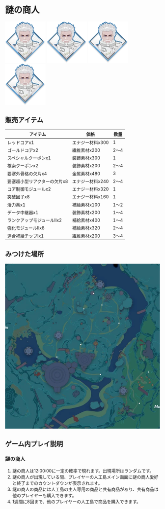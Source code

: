 # 謎の商人

![img](img/mysteriousvendor_img001.webp)
![img](img/mysteriousvendor_img001.webp)
![img](img/mysteriousvendor_img001.webp)
![img](img/mysteriousvendor_img001.webp)

## 販売アイテム

| アイテム | 価格 | 数量 |
| --- | --- | --- |
| レッドコアx1 | エナジー材料x300 | 1 |
| ゴールドコアx2 | 繊維素材x200 | 2～4 |
| スペシャルクーポンx1 | 装飾素材x300 | 1 |
| 検索クーポンx2 | 装飾素材x200 | 2～4 |
| 要塞外骨格の欠片x4 | 金属素材x480 | 3 |
| 要塞超小型リアクターの欠片x8 | エナジー材料x240 | 2～4 |
| コア制御モジュールx2 | エナジー材料x320 | 1 |
| 突破因子x8 | エナジー材料x160 | 1 |
| 活力薬x1 | 補給素材x100 | 1～2 |
| データ中継器x1 | 装飾素材x200 | 1～4 |
| ランクアップモジュールⅡx2 | 補給素材x400 | 1～4 |
| 強化モジュールⅡx8 | 補給素材x320 | 2～4 |
| 連合補給チップⅠx1 | 繊維素材x200 | 3～4 |

## みつけた場所
![img](img/mysteriousvendor_img002.png)

## ゲーム内プレイ説明
### 謎の商人
1. 謎の商人は12:00:00に一定の確率で現れます。出現場所はランダムです。
2. 謎の商人が出現している間、プレイヤーの人工島メイン画面に謎の商人愛好と終了までのカウントダウンが表示されます。
3. 謎の商人の商品には人工島の主人専用の商品と共有商品があり、共有商品は他のプレイヤーも購入できます。
4. 1週間に8回まで、他のプレイヤーの人工島で商品を購入できます。
